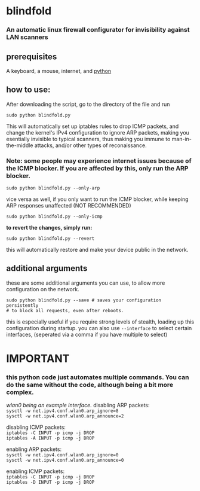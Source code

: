 # blindfold
### An automatic linux firewall configurator for invisibility against LAN scanners


## prerequisites
A keyboard, a mouse, internet, and [python](https://www.python.org/downloads/)
## how to use:
After downloading the script, go to the directory of the file and run
```
sudo python blindfold.py
```

This will automatically set up iptables rules to drop ICMP packets, and change the kernel's IPv4 configuration to ignore ARP packets, making you esentially invisible to typical scanners, thus making you immune to man-in-the-middle attacks, and/or other types of reconaissance.
### Note: some people may experience internet issues because of the ICMP blocker. If you are affected by this, only run the ARP blocker.
```
sudo python blindfold.py --only-arp
```
vice versa as well, if you only want to run the ICMP blocker, while keeping ARP responses unaffected (NOT RECOMMENDED)
```
sudo python blindfold.py --only-icmp
```


**to revert the changes, simply run:**
```
sudo python blindfold.py --revert
```
this will automatically restore and make your device public in the network.

## additional arguments
these are some additional arguments you can use, to allow more configuration on the network.

```
sudo python blindfold.py --save # saves your configuration persistently
# to block all requests, even after reboots.
```
this is especially useful if you require strong levels of stealth, loading up this configuration during startup.
you can also use `--interface` to select certain interfaces, (seperated via a comma if you have multiple to select)



# IMPORTANT
### this python code just automates multiple commands. You can do the same without the code, although being a bit more complex.

*wlan0 being an example interface.*
disabling ARP packets:<br>
`sysctl -w net.ipv4.conf.wlan0.arp_ignore=8`<br>
`sysctl -w net.ipv4.conf.wlan0.arp_announce=2`

disabling ICMP packets:<br>
`iptables -C INPUT -p icmp -j DROP`<br>
`iptables -A INPUT -p icmp -j DROP`

enabling ARP packets:<br>
`sysctl -w net.ipv4.conf.wlan0.arp_ignore=0`<br>
`sysctl -w net.ipv4.conf.wlan0.arp_announce=0`

enabling ICMP packets:<br>
`iptables -C INPUT -p icmp -j DROP`<br>
`iptables -D INPUT -p icmp -j DROP`


